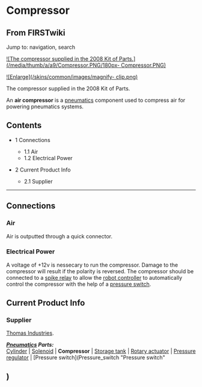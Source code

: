 # Compressor

## From FIRSTwiki

Jump to: navigation, search

[![The compressor supplied in the 2008 Kit of
Parts.](/media/thumb/a/a9/Compressor.PNG/180px-
Compressor.PNG)](Image:Compressor.PNG "The compressor supplied in
the 2008 Kit of Parts.")

[![Enlarge](/skins/common/images/magnify-
clip.png)](Image:Compressor.PNG "Enlarge")

The compressor supplied in the 2008 Kit of Parts.

An **air compressor** is a [pneumatics](Pneumatics "Pneumatics") component used to compress air for powering pneumatics systems.

## Contents

- 1 Connections

  - 1.1 Air
  - 1.2 Electrical Power

- 2 Current Product Info

  - 2.1 Supplier

--------------------------------------------------------------------------------

## Connections

### Air

Air is outputted through a quick connector.

### Electrical Power

A voltage of +12v is nessecary to run the compressor. Damage to the compressor will result if the polarity is reversed. The compressor should be connected to a [spike relay](Spike_relay "Spike relay") to allow the [robot controller](robot-controller) to automatically control the compressor with the help of a [pressure switch](Pressure_switch "Pressure switch").

## Current Product Info

### Supplier

[Thomas Industries](http://www.thomasind.com "http://www.thomasind.com").

_**[Pneumatics](Pneumatics "Pneumatics") Parts:**_<br>
[Cylinder](Cylinder "Cylinder") | [Solenoid](Solenoid "Solenoid") | **Compressor** | [Storage tank](Storage_tank "Storage tank") | [Rotary actuator](Rotary_actuator "Rotary
actuator") | [Pressure regulator](Pressure_regulator "Pressure
regulator") | [Pressure switch](Pressure_switch "Pressure switch"

## )
